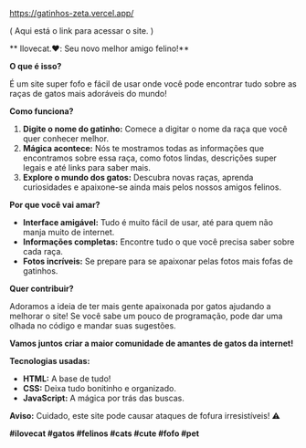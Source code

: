 https://gatinhos-zeta.vercel.app/ 

( Aqui está o link para acessar o site. )

** Ilovecat.❤️: Seu novo melhor amigo felino!**

**O que é isso?**

É um site super fofo e fácil de usar onde você pode encontrar tudo sobre as raças de gatos mais adoráveis do mundo! 

**Como funciona?**

1. **Digite o nome do gatinho:** Comece a digitar o nome da raça que você quer conhecer melhor. 
2. **Mágica acontece:** Nós te mostramos todas as informações que encontramos sobre essa raça, como fotos lindas, descrições super legais e até links para saber mais. 
3. **Explore o mundo dos gatos:** Descubra novas raças, aprenda curiosidades e apaixone-se ainda mais pelos nossos amigos felinos.

**Por que você vai amar?**

* **Interface amigável:** Tudo é muito fácil de usar, até para quem não manja muito de internet.
* **Informações completas:** Encontre tudo o que você precisa saber sobre cada raça.
* **Fotos incríveis:** Se prepare para se apaixonar pelas fotos mais fofas de gatinhos.

**Quer contribuir?**

Adoramos a ideia de ter mais gente apaixonada por gatos ajudando a melhorar o site! Se você sabe um pouco de programação, pode dar uma olhada no código e mandar suas sugestões. 

**Vamos juntos criar a maior comunidade de amantes de gatos da internet!** 

**Tecnologias usadas:**

* **HTML:** A base de tudo!
* **CSS:** Deixa tudo bonitinho e organizado.
* **JavaScript:** A mágica por trás das buscas.

**Aviso:** Cuidado, este site pode causar ataques de fofura irresistíveis! ⚠️

**#ilovecat #gatos #felinos #cats #cute #fofo #pet**



